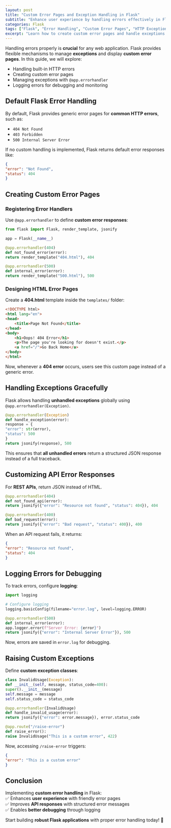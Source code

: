 ```yaml
---
layout: post
title: "Custom Error Pages and Exception Handling in Flask"
subtitle: "Enhance user experience by handling errors effectively in Flask applications"
categories: Flask
tags: ["Flask", "Error Handling", "Custom Error Pages", "HTTP Exceptions", "Logging"]
excerpt: "Learn how to create custom error pages and handle exceptions in Flask applications. Improve UX by designing user-friendly error responses and logging critical errors."
---
```

Handling errors properly is **crucial** for any web application. Flask provides flexible mechanisms to manage **exceptions** and display **custom error pages**. In this guide, we will explore:

- Handling built-in HTTP errors
- Creating custom error pages
- Managing exceptions with `@app.errorhandler`
- Logging errors for debugging and monitoring

## Default Flask Error Handling

By default, Flask provides generic error pages for **common HTTP errors**, such as:

- `404 Not Found`
- `403 Forbidden`
- `500 Internal Server Error`

If no custom handling is implemented, Flask returns default error responses like:

```json
{
"error": "Not Found",
"status": 404
}
```

## Creating Custom Error Pages

### Registering Error Handlers

Use `@app.errorhandler` to define **custom error responses**:

```python
from flask import Flask, render_template, jsonify

app = Flask(__name__)

@app.errorhandler(404)
def not_found_error(error):
return render_template("404.html"), 404

@app.errorhandler(500)
def internal_error(error):
return render_template("500.html"), 500
```

### Designing HTML Error Pages

Create a **404.html** template inside the `templates/` folder:

```html
<!DOCTYPE html>
<html lang="en">
<head>
    <title>Page Not Found</title>
</head>
<body>
    <h1>Oops! 404 Error</h1>
    <p>The page you're looking for doesn't exist.</p>
    <a href="/">Go Back Home</a>
</body>
</html>
```  

Now, whenever a **404 error** occurs, users see this custom page instead of a generic error.

## Handling Exceptions Gracefully

Flask allows handling **unhandled exceptions** globally using `@app.errorhandler(Exception)`.

```python
@app.errorhandler(Exception)
def handle_exception(error):
response = {
"error": str(error),
"status": 500
}
return jsonify(response), 500
```

This ensures that **all unhandled errors** return a structured JSON response instead of a full traceback.

## Customizing API Error Responses

For **REST APIs**, return JSON instead of HTML.

```python
@app.errorhandler(404)
def not_found_api(error):
return jsonify({"error": "Resource not found", "status": 404}), 404

@app.errorhandler(400)
def bad_request(error):
return jsonify({"error": "Bad request", "status": 400}), 400
```

When an API request fails, it returns:

```json
{
"error": "Resource not found",
"status": 404
}
```

## Logging Errors for Debugging

To track errors, configure **logging**:

```python
import logging

# Configure logging
logging.basicConfig(filename="error.log", level=logging.ERROR)

@app.errorhandler(500)
def internal_error(error):
app.logger.error(f"Server Error: {error}")
return jsonify({"error": "Internal Server Error"}), 500
```

Now, errors are saved in `error.log` for debugging.

## Raising Custom Exceptions

Define **custom exception classes**:

```python
class InvalidUsage(Exception):
def __init__(self, message, status_code=400):
super().__init__(message)
self.message = message
self.status_code = status_code

@app.errorhandler(InvalidUsage)
def handle_invalid_usage(error):
return jsonify({"error": error.message}), error.status_code

@app.route("/raise-error")
def raise_error():
raise InvalidUsage("This is a custom error", 422)
```

Now, accessing `/raise-error` triggers:

```json
{
"error": "This is a custom error"
}
```

## Conclusion

Implementing **custom error handling** in Flask:  
✅ Enhances **user experience** with friendly error pages  
✅ Improves **API responses** with structured error messages  
✅ Enables **better debugging** through logging

Start building **robust Flask applications** with proper error handling today! 🚀  
